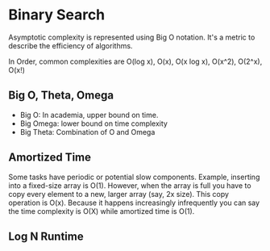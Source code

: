 <h1>Binary Search</h1>

Asymptotic complexity is represented using Big O notation. It's a metric to describe the efficiency of algorithms.

In Order, common complexities are O(log x), O(x), O(x log x), O(x^2), O(2^x), O(x!)

## Big O, Theta, Omega

- Big O: In academia, upper bound on time.
- Big Omega: lower bound on time complexity
- Big Theta: Combination of O and Omega

## Amortized Time

Some tasks have periodic or potential slow components. Example, inserting into a fixed-size array is O(1).
However, when the array is full you have to copy every element to a new, larger array (say, 2x size). This copy
operation is O(x). Because it happens increasingly infrequently you can say the time complexity is O(X) while
amortized time is O(1).

## Log N Runtime

